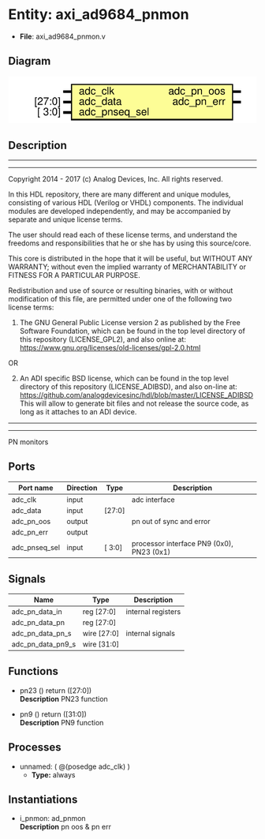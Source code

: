 # Entity: axi_ad9684_pnmon

- **File**: axi_ad9684_pnmon.v
## Diagram

![Diagram](axi_ad9684_pnmon.svg "Diagram")
## Description

 ***************************************************************************
 ***************************************************************************
 Copyright 2014 - 2017 (c) Analog Devices, Inc. All rights reserved.

 In this HDL repository, there are many different and unique modules, consisting
 of various HDL (Verilog or VHDL) components. The individual modules are
 developed independently, and may be accompanied by separate and unique license
 terms.

 The user should read each of these license terms, and understand the
 freedoms and responsibilities that he or she has by using this source/core.

 This core is distributed in the hope that it will be useful, but WITHOUT ANY
 WARRANTY; without even the implied warranty of MERCHANTABILITY or FITNESS FOR
 A PARTICULAR PURPOSE.

 Redistribution and use of source or resulting binaries, with or without modification
 of this file, are permitted under one of the following two license terms:

   1. The GNU General Public License version 2 as published by the
      Free Software Foundation, which can be found in the top level directory
      of this repository (LICENSE_GPL2), and also online at:
      <https://www.gnu.org/licenses/old-licenses/gpl-2.0.html>

 OR

   2. An ADI specific BSD license, which can be found in the top level directory
      of this repository (LICENSE_ADIBSD), and also on-line at:
      https://github.com/analogdevicesinc/hdl/blob/master/LICENSE_ADIBSD
      This will allow to generate bit files and not release the source code,
      as long as it attaches to an ADI device.

 ***************************************************************************
 ***************************************************************************
 PN monitors

## Ports

| Port name     | Direction | Type   | Description                                |
| ------------- | --------- | ------ | ------------------------------------------ |
| adc_clk       | input     |        |  adc interface                             |
| adc_data      | input     | [27:0] |                                            |
| adc_pn_oos    | output    |        |  pn out of sync and error                  |
| adc_pn_err    | output    |        |                                            |
| adc_pnseq_sel | input     | [ 3:0] |  processor interface PN9 (0x0), PN23 (0x1) |
## Signals

| Name              | Type           | Description          |
| ----------------- | -------------- | -------------------- |
| adc_pn_data_in    | reg     [27:0] |  internal registers  |
| adc_pn_data_pn    | reg     [27:0] |                      |
| adc_pn_data_pn_s  | wire [27:0]    |  internal signals    |
| adc_pn_data_pn9_s | wire [31:0]    |                      |
## Functions
- pn23 <font id="function_arguments">()</font> <font id="function_return">return ([27:0])</font>
</br>**Description**
 PN23 function

- pn9 <font id="function_arguments">()</font> <font id="function_return">return ([31:0])</font>
</br>**Description**
 PN9 function

## Processes
- unnamed: ( @(posedge adc_clk) )
  - **Type:** always
## Instantiations

- i_pnmon: ad_pnmon
</br>**Description**
 pn oos & pn err

